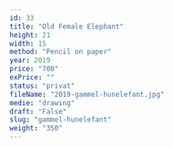 ```yaml
---
id: 33
title: "Old Female Elephant"
height: 21
width: 15
method: "Pencil on paper"
year: 2019
price: "700"
exPrice: ""
status: "privat"
fileName: "2019-gammel-hunelefant.jpg"
medie: "drawing"
draft: "False"
slug: "gammel-hunelefant"
weight: "350"
---
```

